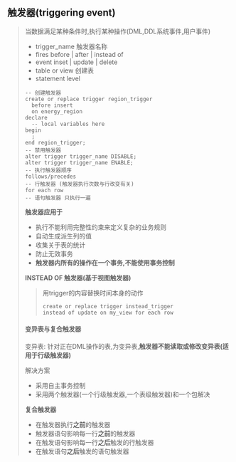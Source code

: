 ## 触发器(triggering event)

> 当数据满足某种条件时,执行某种操作(DML,DDL系统事件,用户事件)
>
> - trigger_name  触发器名称
> - fires     before  | after | instead of
> - event   inset | update | delete 
> - table or view 创建表
> - statement level 
>
> ~~~plsql
> -- 创建触发器
> create or replace trigger region_trigger
>   before insert
>   on energy_region 
> declare
>   -- local variables here
> begin
>   ;
> end region_trigger;
> -- 禁用触发器
> alter trigger trigger_name DISABLE;
> alter trigger trigger_name ENABLE;
> -- 执行触发器顺序
> follows/precedes 
> -- 行触发器 (触发器执行次数与行改变有关)
> for each row 
> -- 语句触发器 只执行一遍
> ~~~
>
> **触发器应用于**
>
> - 执行不能利用完整性约束来定义复杂的业务规则
> - 自动生成派生列的值
> - 收集关于表的统计
> - 防止无效事务
> - **触发器内所有的操作在一个事务,不能使用事务控制**
>
> **INSTEAD OF 触发器(基于视图触发器)**
>
> > 用trigger的内容替换时间本身的动作
> >
> > ~~~plsql
> > create or replace trigger instead_trigger
> > instead of update on my_view for each row
> > ~~~
>
> #### **变异表与复合触发器**
>
> 变异表: 针对正在DML操作的表,为变异表,**触发器不能读取或修改变异表(适用于行级触发器)**
>
> 解决方案
>
> - 采用自主事务控制
> - 采用两个触发器(一个行级触发器,一个表级触发器)和一个包解决
>
> **复合触发器**
>
> - 在触发器执行**之前**的触发器
> - 触发器语句影响每一行**之前**的触发器
> - 在触发语句影响每一行**之后**触发的行触发器
> - 在触发语句**之后**触发的语句触发器

